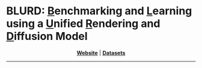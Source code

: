 # BLURD: <u>B</u>enchmarking and <u>L</u>earning using a <u>U</u>nified  <u>R</u>endering and <u>D</u>iffusion Model

<div align='center' >

[**Website**](https://www.blurd.xyx) | [**Datasets**](https://www.blurd.xyz/datasets)

</div>

---

